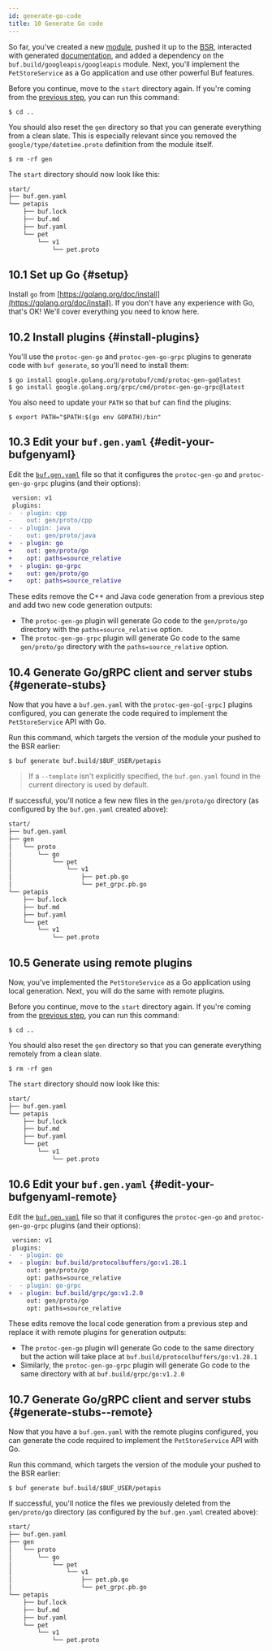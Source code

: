 ```yaml
---
id: generate-go-code
title: 10 Generate Go code
---
```


So far, you've created a new [module](../bsr/overview.mdx#modules), pushed it up
to the [BSR](../bsr/overview.mdx), interacted with generated
[documentation](view-generated-documentation.md), and added a dependency on the
`buf.build/googleapis/googleapis` module. Next, you'll implement the
`PetStoreService` as a Go application and use other powerful Buf features.

Before you continue, move to the `start` directory again. If you're coming from
the [previous step](add-a-dependency), you can run this command:

```terminal
$ cd ..
```

You should also reset the `gen` directory so that you can generate everything
from a clean slate. This is especially relevant since you removed the
`google/type/datetime.proto` definition from the module itself.

```terminal
$ rm -rf gen
```

The `start` directory should now look like this:

```sh
start/
├── buf.gen.yaml
└── petapis
    ├── buf.lock
    ├── buf.md
    ├── buf.yaml
    └── pet
        └── v1
            └── pet.proto
```

## 10.1 Set up Go {#setup}

Install `go` from
[https://golang.org/doc/install](https://golang.org/doc/install). If you don't
have any experience with Go, that's OK! We'll cover everything you need to know
here.

## 10.2 Install plugins {#install-plugins}

You'll use the `protoc-gen-go` and `protoc-gen-go-grpc` plugins to generate code
with `buf generate`, so you'll need to install them:

```terminal
$ go install google.golang.org/protobuf/cmd/protoc-gen-go@latest
$ go install google.golang.org/grpc/cmd/protoc-gen-go-grpc@latest
```

You also need to update your `PATH` so that `buf` can find the plugins:

```terminal
$ export PATH="$PATH:$(go env GOPATH)/bin"
```

## 10.3 Edit your `buf.gen.yaml` {#edit-your-bufgenyaml}

Edit the [`buf.gen.yaml`](../configuration/v1/buf-gen-yaml.md) file so that it
configures the `protoc-gen-go` and `protoc-gen-go-grpc` plugins (and their
options):

```diff title="buf.gen.yaml" {3-13}
 version: v1
 plugins:
-  - plugin: cpp
-    out: gen/proto/cpp
-  - plugin: java
-    out: gen/proto/java
+  - plugin: go
+    out: gen/proto/go
+    opt: paths=source_relative
+  - plugin: go-grpc
+    out: gen/proto/go
+    opt: paths=source_relative
```

These edits remove the C++ and Java code generation from a previous step and add
two new code generation outputs:

- The `protoc-gen-go` plugin will generate Go code to the `gen/proto/go`
  directory with the `paths=source_relative` option.
- The `protoc-gen-go-grpc` plugin will generate Go code to the same
  `gen/proto/go` directory with the `paths=source_relative` option.

## 10.4 Generate Go/gRPC client and server stubs {#generate-stubs}

Now that you have a `buf.gen.yaml` with the `protoc-gen-go[-grpc]` plugins
configured, you can generate the code required to implement the
`PetStoreService` API with Go.

Run this command, which targets the version of the module your pushed to the BSR
earlier:

```terminal
$ buf generate buf.build/$BUF_USER/petapis
```

> If a `--template` isn't explicitly specified, the `buf.gen.yaml` found in the
> current directory is used by default.

If successful, you'll notice a few new files in the `gen/proto/go` directory (as
configured by the `buf.gen.yaml` created above):

```sh
start/
├── buf.gen.yaml
├── gen
│   └── proto
│       └── go
│           └── pet
│               └── v1
│                   ├── pet.pb.go
│                   └── pet_grpc.pb.go
└── petapis
    ├── buf.lock
    ├── buf.md
    ├── buf.yaml
    └── pet
        └── v1
            └── pet.proto
```

## 10.5 Generate using remote plugins

Now, you've implemented the `PetStoreService` as a Go application using local
generation. Next, you will do the same with remote plugins.

Before you continue, move to the `start` directory again. If you're coming from
the [previous step](add-a-dependency), you can run this command:

```terminal
$ cd ..
```

You should also reset the `gen` directory so that you can generate everything
remotely from a clean slate.

```terminal
$ rm -rf gen
```

The `start` directory should now look like this:

```sh
start/
├── buf.gen.yaml
└── petapis
    ├── buf.lock
    ├── buf.md
    ├── buf.yaml
    └── pet
        └── v1
            └── pet.proto
```

## 10.6 Edit your `buf.gen.yaml` {#edit-your-bufgenyaml-remote}

Edit the [`buf.gen.yaml`](../configuration/v1/buf-gen-yaml.md) file so that it
configures the
`protoc-gen-go` and `protoc-gen-go-grpc` plugins (and their options):

```diff title="buf.gen.yaml" {3,4,7,8}
 version: v1
 plugins:
-  - plugin: go
+  - plugin: buf.build/protocolbuffers/go:v1.28.1
     out: gen/proto/go
     opt: paths=source_relative
-  - plugin: go-grpc
+  - plugin: buf.build/grpc/go:v1.2.0
     out: gen/proto/go
     opt: paths=source_relative
```

These edits remove the local code generation from a previous step and replace it
with remote plugins for
generation outputs:

* The `protoc-gen-go` plugin will generate Go code to the same directory but the
  action will take place
  at `buf.build/protocolbuffers/go:v1.28.1`
* Similarly, the `protoc-gen-go-grpc` plugin will generate Go code to the same
  directory with
  at `buf.build/grpc/go:v1.2.0`

## 10.7 Generate Go/gRPC client and server stubs {#generate-stubs--remote}

Now that you have a `buf.gen.yaml` with the remote plugins configured, you can
generate the code
required to implement the `PetStoreService` API with Go.

Run this command, which targets the version of the module your pushed to the BSR
earlier:

```terminal
$ buf generate buf.build/$BUF_USER/petapis
```

If successful, you'll notice the files we previously deleted from
the `gen/proto/go` directory (as configured by
the `buf.gen.yaml` created above):

```sh
start/
├── buf.gen.yaml
├── gen
│   └── proto
│       └── go
│           └── pet
│               └── v1
│                   ├── pet.pb.go
│                   └── pet_grpc.pb.go
└── petapis
    ├── buf.lock
    ├── buf.md
    ├── buf.yaml
    └── pet
        └── v1
            └── pet.proto
```
